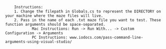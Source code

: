         Instructions:
        1. Change the filepath in Globals.cs to represent the DIRECTORY on your machine where the maze files will live.
        2. Pass in the name of each .txt maze file you want to test. These function arguments should be space-separated.
                Mac Instructions: Run -> Run With... -> Custom Configuration -> Arguments
                PC Instructions: www.iodocs.com/pass-command-line-arguments-using-visual-studio/
